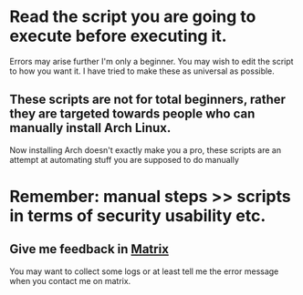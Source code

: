 # Read the script you are going to execute before executing it.

Errors may arise further I'm only a beginner. You may wish to edit the script to how you want it.
I have tried to make these as universal as possible.

## These scripts are not for total beginners, rather they are targeted towards people who can manually install Arch Linux.
Now installing Arch doesn't exactly make you a pro, these scripts are an attempt at automating stuff you are supposed to do manually

# Remember: manual steps >> scripts in terms of security usability etc.


## Give me feedback in [Matrix](https://app.element.io/#/user/@anonymous-arch-lover:matrix.org)

You may want to collect some logs or at least tell me the error message when you contact me on matrix.
